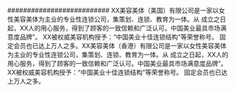 ##########################
XX美容美体（美国）有限公司是一家以女性美容美体为主业的专业性连锁公司，集策划、连锁、教育为一体。从 成立之日起，XX人的用心服务，得到了顾客的一致信赖和广泛认可。中国美业最具市场满意度品牌”。 XX被权威美容机构授予：“中国美业十佳连锁结构”等荣誉称号。 固定会员也已达上万人之多。XX美容美体（香港）有限公司是一家以女性美容美体为主业的专业性连锁公司，集策划、连锁、教育为一体。从 成立之日起，XX人的用心服务，得到了顾客的一致信赖和广泛认可。中国美业最具市场满意度品牌”。 XX被权威美容机构授予：“中国美业十佳连锁结构”等荣誉称号。 固定会员也已达上万人之多。